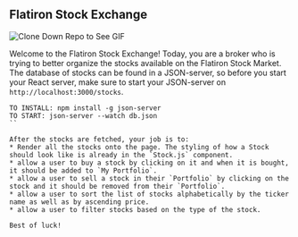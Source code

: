 ## Flatiron Stock Exchange

![Clone Down Repo to See GIF](./stocks.gif)

Welcome to the Flatiron Stock Exchange!
Today, you are a broker who is trying to better organize the stocks available on the Flatiron Stock Market.
The database of stocks can be found in a JSON-server, so before you start your React server, make sure to start your JSON-server on `http://localhost:3000/stocks`.

```
TO INSTALL: npm install -g json-server
TO START: json-server --watch db.json
``

After the stocks are fetched, your job is to:
* Render all the stocks onto the page. The styling of how a Stock should look like is already in the `Stock.js` component.
* allow a user to buy a stock by clicking on it and when it is bought, it should be added to `My Portfolio`.
* allow a user to sell a stock in their `Portfolio` by clicking on the stock and it should be removed from their `Portfolio`.
* allow a user to sort the list of stocks alphabetically by the ticker name as well as by ascending price.
* allow a user to filter stocks based on the type of the stock.

Best of luck!
```
